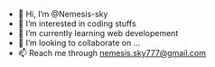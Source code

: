 - 👋 Hi, I’m @Nemesis-sky
- 👀 I’m interested in coding stuffs
- 🌱 I’m currently learning web developement
- 💞️ I’m looking to collaborate on ...
- 📫 Reach me through nemesis.sky777@gmail.com

<!---
Nemesis-sky/Nemesis-sky is a ✨ special ✨ repository because its `README.md` (this file) appears on your GitHub profile.
You can click the Preview link to take a look at your changes.
--->
